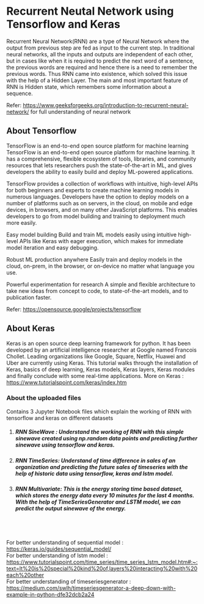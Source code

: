 # Recurrent Neutal Network using Tensorflow and Keras
Recurrent Neural Network(RNN) are a type of Neural Network where the output from previous step are fed as input to the current step. In traditional neural networks, all the inputs and outputs are independent of each other, but in cases like when it is required to predict the next word of a sentence, the previous words are required and hence there is a need to remember the previous words. Thus RNN came into existence, which solved this issue with the help of a Hidden Layer. The main and most important feature of RNN is Hidden state, which remembers some information about a sequence.

Refer: https://www.geeksforgeeks.org/introduction-to-recurrent-neural-network/ for full understanding of neural network

## About Tensorflow

TensorFlow is an end-to-end open source platform for machine learning
TensorFlow is an end-to-end open source platform for machine learning. It has a comprehensive, flexible ecosystem of tools, libraries, and community resources that lets researchers push the state-of-the-art in ML, and gives developers the ability to easily build and deploy ML-powered applications.

TensorFlow provides a collection of workflows with intuitive, high-level APIs for both beginners and experts to create machine learning models in numerous languages. Developers have the option to deploy models on a number of platforms such as on servers, in the cloud, on mobile and edge devices, in browsers, and on many other JavaScript platforms. This enables developers to go from model building and training to deployment much more easily.

Easy model building
Build and train ML models easily using intuitive high-level APIs like Keras with eager execution, which makes for immediate model iteration and easy debugging.

Robust ML production anywhere
Easily train and deploy models in the cloud, on-prem, in the browser, or on-device no matter what language you use.

Powerful experimentation for research
A simple and flexible architecture to take new ideas from concept to code, to state-of-the-art models, and to publication faster.

Refer: https://opensource.google/projects/tensorflow 

## About Keras

Keras is an open source deep learning framework for python. It has been developed by an artificial intelligence researcher at Google named Francois Chollet. Leading organizations like Google, Square, Netflix, Huawei and Uber are currently using Keras. This tutorial walks through the installation of Keras, basics of deep learning, Keras models, Keras layers, Keras modules and finally conclude with some real-time applications.
More on Keras : https://www.tutorialspoint.com/keras/index.htm


### About the uploaded files
Contains 3 Jupyter Notebook files which explain the working of RNN with tensorflow and keras on different datasets

1. ##### RNN SineWave : Understand the working of RNN with this simple sinewave created using np.random data points and predicting further sinewave using tensorflow and keras.
2. ##### RNN TimeSeries: Understand of time difference in sales of an organization and predicting the future sales of timeseries with the help of historic data using tensorflow, keras and lstm model.
3. ##### RNN Multivariate: This is the energy storing time based dataset, which stores the energy data every 10 minutes for the last 4 months. With the help of TimeSeriesGenerator and LSTM model, we can predict the output sinewave of the energy.
<br>
<br>

For better understanding of sequential model : https://keras.io/guides/sequential_model/ <br>
For better understanding of lstm model : https://www.tutorialspoint.com/time_series/time_series_lstm_model.htm#:~:text=It%20is%20special%20kind%20of,layers%20interacting%20with%20each%20other <br>
For better understanding of timeseriesgenerator : https://medium.com/swlh/timeseriesgenerator-a-deep-down-with-example-in-python-dfe32dcb2a24   
